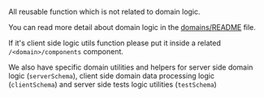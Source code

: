 All reusable function which is not related to domain logic.

You can read more detail about domain logic in the [domains/README](../../README.md) file.

If it's client side logic utils function please put it inside a related 
`/<domain>/components` component.

We also have specific domain utilities and helpers 
for server side domain logic (`serverSchema`),
client side domain data processing logic  (`clientSchema`) and
server side tests logic utilities (`testSchema`)
